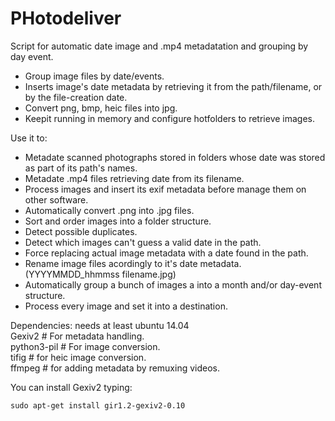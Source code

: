 # PHotodeliver


Script for automatic date image and .mp4 metadatation and grouping by day event.

- Group image files by date/events.
- Inserts image's date metadata by retrieving it from the path/filename, or by the file-creation date.
- Convert png, bmp, heic files into jpg.
- Keepit running in memory and configure hotfolders to retrieve images.

Use it to:  
- Metadate scanned photographs stored in folders whose date was stored as part of its path's names.
- Metadate .mp4 files retrieving date from its filename.
- Process images and insert its exif metadata before manage them on other software.
- Automatically convert .png into .jpg files.
- Sort and order images into a folder structure.
- Detect possible duplicates.
- Detect which images can't guess a valid date in the path.
- Force replacing actual image metadata with a date found in the path.
- Rename image files acordingly to it's date metadata. (YYYYMMDD_hhmmss filename.jpg)
- Automatically group a bunch of images a into a month and/or day-event structure.
- Process every image and set it into a destination.

Dependencies:
needs at least ubuntu 14.04  
Gexiv2  #  For metadata handling.  
python3-pil  #  For image conversion.  
tifig  # for heic image conversion.  
ffmpeg  # for adding metadata by remuxing videos.  

You can install Gexiv2 typing: 

    sudo apt-get install gir1.2-gexiv2-0.10  